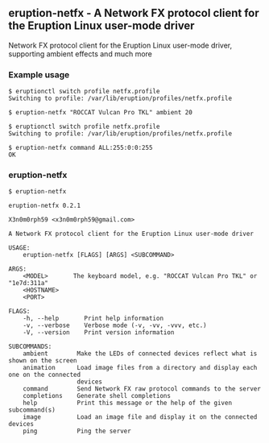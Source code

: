 ## eruption-netfx - A Network FX protocol client for the Eruption Linux user-mode driver

Network FX protocol client for the Eruption Linux user-mode driver, supporting ambient effects and much more

### Example usage

```shell
$ eruptionctl switch profile netfx.profile
Switching to profile: /var/lib/eruption/profiles/netfx.profile

$ eruption-netfx "ROCCAT Vulcan Pro TKL" ambient 20
```

```shell
$ eruptionctl switch profile netfx.profile
Switching to profile: /var/lib/eruption/profiles/netfx.profile

$ eruption-netfx command ALL:255:0:0:255
OK
```

### eruption-netfx

```shell
$ eruption-netfx

eruption-netfx 0.2.1

X3n0m0rph59 <x3n0m0rph59@gmail.com>

A Network FX protocol client for the Eruption Linux user-mode driver

USAGE:
    eruption-netfx [FLAGS] [ARGS] <SUBCOMMAND>

ARGS:
    <MODEL>       The keyboard model, e.g. "ROCCAT Vulcan Pro TKL" or "1e7d:311a"
    <HOSTNAME>    
    <PORT>        

FLAGS:
    -h, --help       Print help information
    -v, --verbose    Verbose mode (-v, -vv, -vvv, etc.)
    -V, --version    Print version information

SUBCOMMANDS:
    ambient        Make the LEDs of connected devices reflect what is shown on the screen
    animation      Load image files from a directory and display each one on the connected
                   devices
    command        Send Network FX raw protocol commands to the server
    completions    Generate shell completions
    help           Print this message or the help of the given subcommand(s)
    image          Load an image file and display it on the connected devices
    ping           Ping the server
```

